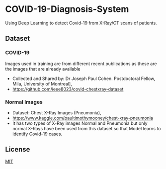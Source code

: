 # COVID-19-Diagnosis-System
Using Deep Learning to detect Covid-19 from X-Ray/CT scans of patients.


## Dataset

### COVID-19

Images used in training are from different recent publications as these are the images that are already available
- Collected and Shared by: Dr Joseph Paul Cohen. Postdoctoral Fellow, Mila, University of Montreal], 
- https://github.com/ieee8023/covid-chestxray-dataset
### Normal Images

- Dataset: Chest X-Ray Images (Pneumonia), 
- https://www.kaggle.com/paultimothymooney/chest-xray-pneumonia
- It has two types of X-Ray images Normal and Pneumonia but only normal X-Rays have been used from this dataset so that Model learns to identify Covid-19 cases.


## License
[MIT](https://choosealicense.com/licenses/mit/)
